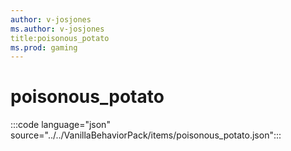 ```yaml
---
author: v-josjones
ms.author: v-josjones
title:poisonous_potato
ms.prod: gaming
---
```


# poisonous_potato

:::code language="json" source="../../VanillaBehaviorPack/items/poisonous_potato.json":::